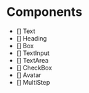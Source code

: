 # Components

- [] Text
- [] Heading
- [] Box
- [] TextInput
- [] TextArea
- [] CheckBox
- [] Avatar
- [] MultiStep